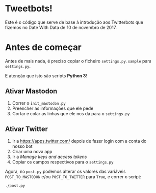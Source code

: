 # Tweetbots!

Este é o código que serve de base à introdução aos Twitterbots que fizemos no
Date With Data de 10 de novembro de 2017.

# Antes de começar

Antes de mais nada, é preciso copiar o ficheiro `settings.py.sample` para `settings.py`.

E atenção que isto são scripts **Python 3**!

## Ativar Mastodon

1. Correr o `init_mastodon.py`
2. Preencher as informações que ele pede
3. Cortar e colar as linhas que ele nos dá para o `settings.py`

## Ativar Twitter

1. Ir a <https://apps.twitter.com/> depois de fazer login com a conta do nosso bot
2. Criar uma nova app
3. Ir a _Manage keys and access tokens_
4. Copiar os campos respectivos para o `settings.py`

Agora, no `post.py` podemos alterar os valores das variáveis `POST_TO_MASTODON`
e/ou `POST_TO_TWITTER` para `True`, e correr o script:

```bash
./post.py
```

